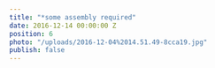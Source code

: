 ```yaml
---
title: "*some assembly required"
date: 2016-12-14 00:00:00 Z
position: 6
photo: "/uploads/2016-12-04%2014.51.49-8cca19.jpg"
publish: false
---
```


